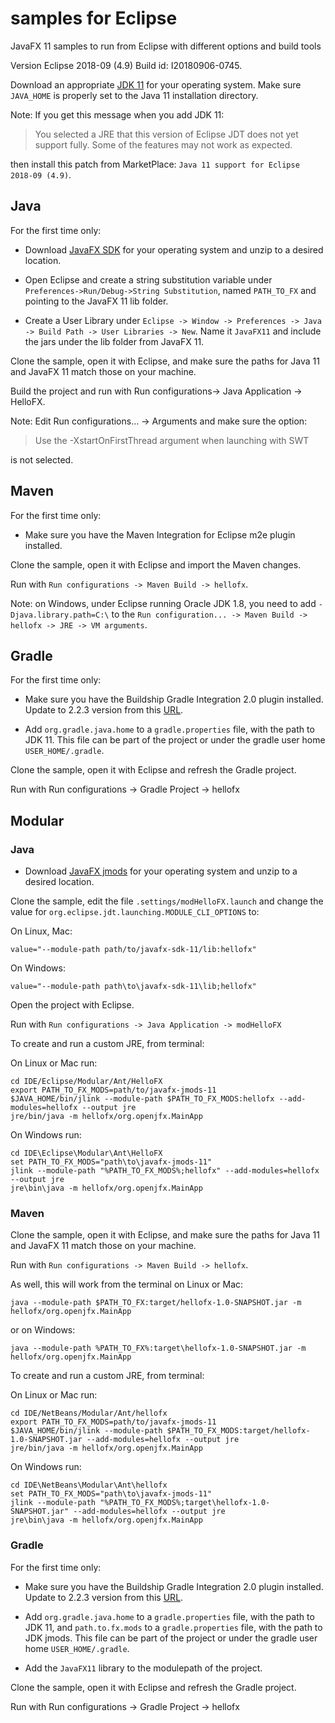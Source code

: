 # samples for Eclipse

JavaFX 11 samples to run from Eclipse with different options and build tools

Version Eclipse 2018-09 (4.9) Build id: I20180906-0745.

Download an appropriate [JDK 11](https://jdk.java.net/11/) for your operating system. Make sure `JAVA_HOME` 
is properly set to the Java 11 installation directory. 

Note: If you get this message when you add JDK 11:
 
> You selected a JRE that this version of Eclipse JDT does not yet support fully. Some of the features may not work as expected.

then install this patch from MarketPlace: `Java 11 support for Eclipse 2018-09 (4.9)`.

## Java

For the first time only:

- Download [JavaFX SDK](https://gluonhq.com/products/javafx/) for your operating 
system and unzip to a desired location.

- Open Eclipse and create a string substitution variable under `Preferences->Run/Debug->String Substitution`, named `PATH_TO_FX` and
pointing to the JavaFX 11 lib folder. 

- Create a User Library under `Eclipse -> Window -> Preferences -> Java -> Build Path -> User Libraries -> New`.
Name it `JavaFX11` and include the jars under the lib folder from JavaFX 11.

Clone the sample, open it with Eclipse, and make sure the paths for Java 11 and 
JavaFX 11 match those on your machine.

Build the project and run with Run configurations-> Java Application -> HelloFX.

Note: Edit Run configurations... -> Arguments and make sure the option:
 
> Use the -XstartOnFirstThread argument when launching with SWT 

is not selected.

## Maven

For the first time only:

- Make sure you have the Maven Integration for Eclipse m2e plugin installed.

Clone the sample, open it with Eclipse and import the Maven changes. 

Run with `Run configurations -> Maven Build -> hellofx`.

Note: on Windows, under Eclipse running Oracle JDK 1.8, you need to add `-Djava.library.path=C:\` 
to the `Run configuration... -> Maven Build -> hellofx -> JRE -> VM arguments`.

## Gradle

For the first time only:

- Make sure you have the Buildship Gradle Integration 2.0 plugin installed. Update to 2.2.3 version
from this [URL](http://download.eclipse.org/buildship/updates/e48/snapshots/2.x/).

- Add `org.gradle.java.home` to a `gradle.properties` file, with the path to JDK 11. This file 
can be part of the project or under the gradle user home `USER_HOME/.gradle`. 

Clone the sample, open it with Eclipse and refresh the Gradle project. 

Run with Run configurations -> Gradle Project -> hellofx

## Modular

### Java

- Download [JavaFX jmods](https://gluonhq.com/products/javafx/) for your operating 
system and unzip to a desired location.

Clone the sample, edit the file `.settings/modHelloFX.launch` and change the value for
`org.eclipse.jdt.launching.MODULE_CLI_OPTIONS` to:

On Linux, Mac:

    value="--module-path path/to/javafx-sdk-11/lib:hellofx"

On Windows:

    value="--module-path path\to\javafx-sdk-11\lib;hellofx"


Open the project with Eclipse.

Run with `Run configurations -> Java Application -> modHelloFX`

To create and run a custom JRE, from terminal:

On Linux or Mac run:

    cd IDE/Eclipse/Modular/Ant/HelloFX
    export PATH_TO_FX_MODS=path/to/javafx-jmods-11
    $JAVA_HOME/bin/jlink --module-path $PATH_TO_FX_MODS:hellofx --add-modules=hellofx --output jre
    jre/bin/java -m hellofx/org.openjfx.MainApp

On Windows run:

    cd IDE\Eclipse\Modular\Ant\HelloFX
    set PATH_TO_FX_MODS="path\to\javafx-jmods-11"
    jlink --module-path "%PATH_TO_FX_MODS%;hellofx" --add-modules=hellofx --output jre
    jre\bin\java -m hellofx/org.openjfx.MainApp

### Maven

Clone the sample, open it with Eclipse, and make sure the paths for Java 11 and 
JavaFX 11 match those on your machine.

Run with `Run configurations -> Maven Build -> hellofx`.

As well, this will work from the terminal on Linux or Mac:

    java --module-path $PATH_TO_FX:target/hellofx-1.0-SNAPSHOT.jar -m hellofx/org.openjfx.MainApp

or on Windows:
    
    java --module-path %PATH_TO_FX%:target\hellofx-1.0-SNAPSHOT.jar -m hellofx/org.openjfx.MainApp

To create and run a custom JRE, from terminal:

On Linux or Mac run:

    cd IDE/NetBeans/Modular/Ant/hellofx
    export PATH_TO_FX_MODS=path/to/javafx-jmods-11
    $JAVA_HOME/bin/jlink --module-path $PATH_TO_FX_MODS:target/hellofx-1.0-SNAPSHOT.jar --add-modules=hellofx --output jre
    jre/bin/java -m hellofx/org.openjfx.MainApp

On Windows run:

    cd IDE\NetBeans\Modular\Ant\hellofx
    set PATH_TO_FX_MODS="path\to\javafx-jmods-11"
    jlink --module-path "%PATH_TO_FX_MODS%;target\hellofx-1.0-SNAPSHOT.jar" --add-modules=hellofx --output jre
    jre\bin\java -m hellofx/org.openjfx.MainApp

### Gradle

For the first time only:

- Make sure you have the Buildship Gradle Integration 2.0 plugin installed. Update to 2.2.3 version
from this [URL](http://download.eclipse.org/buildship/updates/e48/snapshots/2.x/).

- Add `org.gradle.java.home` to a `gradle.properties` file, with the path to JDK 11, and
 `path.to.fx.mods` to a `gradle.properties` file, with the path to JDK jmods. This file 
can be part of the project or under the gradle user home `USER_HOME/.gradle`. 

- Add the `JavaFX11` library to the modulepath of the project.

Clone the sample, open it with Eclipse and refresh the Gradle project. 

Run with Run configurations -> Gradle Project -> hellofx
